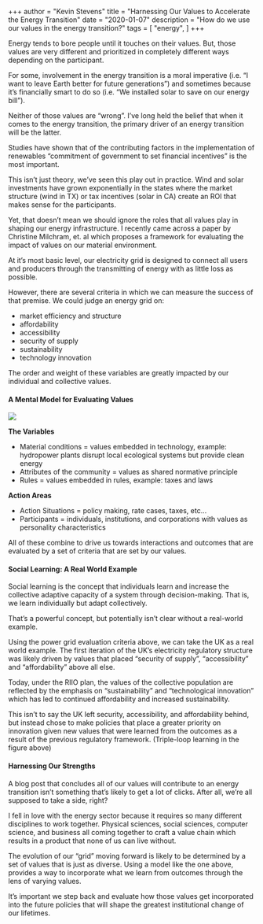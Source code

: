 
+++
author = "Kevin Stevens"
title = "Harnessing Our Values to Accelerate the Energy Transition"
date = "2020-01-07"
description = "How do we use our values in the energy transition?"
tags = [
    "energy",
]
+++


Energy tends to bore people until it touches on their values. But, those values are very different and prioritized in completely different ways depending on the participant.


For some, involvement in the energy transition is a moral imperative (i.e. “I want to leave Earth better for future generations”) and sometimes because it’s financially smart to do so (i.e. “We installed solar to save on our energy bill”).  

<!--more-->

Neither of those values are “wrong”. I’ve long held the belief that when it comes to the energy transition, the primary driver of an energy transition will be the latter.  



Studies have shown that of the contributing factors in the implementation of renewables “commitment of government to set financial incentives” is the most important.



This isn’t just theory, we’ve seen this play out in practice.  Wind and solar investments have grown exponentially in the states where the market structure (wind in TX) or tax incentives (solar in CA) create an ROI that makes sense for the participants.



Yet, that doesn’t mean we should ignore the roles that all values play in shaping our energy infrastructure.  I recently came across a paper by Christine Milchram, et. al which proposes a framework for evaluating the impact of values on our material environment.



At it’s most basic level, our electricity grid is designed to connect all users and producers through the transmitting of energy with as little loss as possible.



However, there are several criteria in which we can measure the success of that premise.  We could judge an energy grid on:



- market efficiency and structure
- affordability
- accessibility
- security of supply
- sustainability
- technology innovation


The order and weight of these variables are greatly impacted by our individual and collective values.



#### A Mental Model for Evaluating Values


![](/images/iadframework.png)

**The Variables**

- Material conditions = values embedded in technology, example: hydropower plants disrupt local ecological systems but provide clean energy
- Attributes of the community = values as shared normative principle
- Rules = values embedded in rules, example: taxes and laws


**Action Areas**

- Action Situations = policy making, rate cases, taxes, etc...
- Participants = individuals, institutions, and corporations with values as personality characteristics


All of these combine to drive us towards interactions and outcomes that are evaluated by a set of criteria that are set by our values.

#### Social Learning: A Real World Example


Social learning is the concept that individuals learn and increase the collective adaptive capacity of a system through decision-making.  That is, we learn individually but adapt collectively.



That’s a powerful concept, but potentially isn’t clear without a real-world example.



Using the power grid evaluation criteria above, we can take the UK as a real world example.  The first iteration of the UK’s electricity regulatory structure was likely driven by values that placed “security of supply”, “accessibility” and “affordability” above all else.



Today, under the RIIO plan, the values of the collective population are reflected by the emphasis on “sustainability” and “technological innovation” which has led to continued affordability and increased sustainability.



This isn’t to say the UK left security, accessibility, and affordability behind, but instead chose to make policies that place a greater priority on innovation given new values that were learned from the outcomes as a result of the previous regulatory framework. (Triple-loop learning in the figure above)



#### Harnessing Our Strengths



A blog post that concludes all of our values will contribute to an energy transition isn’t something that’s likely to get a lot of clicks.  After all, we’re all supposed to take a side, right?



I fell in love with the energy sector because it requires so many different disciplines to work together.  Physical sciences, social sciences, computer science, and business all coming together to craft a value chain which results in a product that none of us can live without.



The evolution of our “grid” moving forward is likely to be determined by a set of values that is just as diverse. Using a model like the one above, provides a way to incorporate what we learn from outcomes through the lens of varying values.



It’s important we step back and evaluate how those values get incorporated into the future policies that will shape the greatest institutional change of our lifetimes.